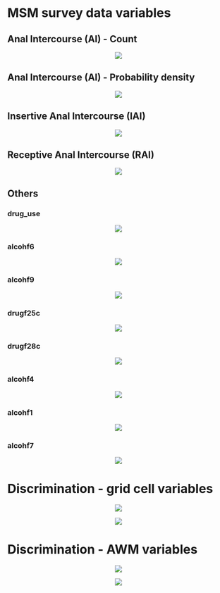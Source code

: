 # MSM survey data variables
## Anal Intercourse (AI) - Count
<p align="center">
  <img src="https://github.com/meettyj/MSM-Discrimination-on-Twitter/raw/master/results/screenshots/distribution/distribution_msm_AI_count.png" />
</p>

## Anal Intercourse (AI) - Probability density
<p align="center">
  <img src="https://github.com/meettyj/MSM-Discrimination-on-Twitter/raw/master/results/screenshots/distribution/distribution_msm_AI_probability.png" />
</p>

## Insertive Anal Intercourse (IAI)
<p align="center">
  <img src="https://github.com/meettyj/MSM-Discrimination-on-Twitter/raw/master/results/screenshots/distribution/distribution_msm_IAI.png" />
</p>

## Receptive Anal Intercourse (RAI)
<p align="center">
  <img src="https://github.com/meettyj/MSM-Discrimination-on-Twitter/raw/master/results/screenshots/distribution/distribution_msm_RAI.png" />
</p>

## Others
### drug_use
<p align="center">
  <img src="https://github.com/meettyj/MSM-Discrimination-on-Twitter/raw/master/results/screenshots/distribution/distribution_msm_drug_use.png" />
</p>

### alcohf6
<p align="center">
  <img src="https://github.com/meettyj/MSM-Discrimination-on-Twitter/raw/master/results/screenshots/distribution/distribution_msm_alcohf6.png" />
</p>

### alcohf9
<p align="center">
  <img src="https://github.com/meettyj/MSM-Discrimination-on-Twitter/raw/master/results/screenshots/distribution/distribution_msm_alcohf9.png" />
</p>

### drugf25c
<p align="center">
  <img src="https://github.com/meettyj/MSM-Discrimination-on-Twitter/raw/master/results/screenshots/distribution/distribution_msm_drugf25c.png" />
</p>

### drugf28c
<p align="center">
  <img src="https://github.com/meettyj/MSM-Discrimination-on-Twitter/raw/master/results/screenshots/distribution/distribution_msm_drugf28c.png" />
</p>

### alcohf4
<p align="center">
  <img src="https://github.com/meettyj/MSM-Discrimination-on-Twitter/raw/master/results/screenshots/distribution/distribution_msm_alcohf4.png" />
</p>

### alcohf1
<p align="center">
  <img src="https://github.com/meettyj/MSM-Discrimination-on-Twitter/raw/master/results/screenshots/distribution/distribution_msm_alcohf1.png" />
</p>

### alcohf7
<p align="center">
  <img src="https://github.com/meettyj/MSM-Discrimination-on-Twitter/raw/master/results/screenshots/distribution/distribution_msm_alcohf7.png" />
</p>


# Discrimination - grid cell variables

<p align="center">
  <img src="https://github.com/meettyj/MSM-Discrimination-on-Twitter/raw/master/results/screenshots/distribution/distribution_discrimination_grid_1.png" />
</p>

<p align="center">
  <img src="https://github.com/meettyj/MSM-Discrimination-on-Twitter/raw/master/results/screenshots/distribution/distribution_discrimination_grid_2.png" />
</p>

# Discrimination - AWM variables

<p align="center">
  <img src="https://github.com/meettyj/MSM-Discrimination-on-Twitter/raw/master/results/screenshots/distribution/distribution_discrimination_AWM_1.png" />
</p>

<p align="center">
  <img src="https://github.com/meettyj/MSM-Discrimination-on-Twitter/raw/master/results/screenshots/distribution/distribution_discrimination_AWM_2.png" />
</p>















